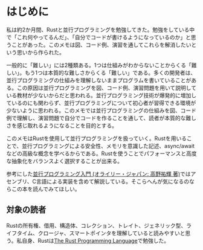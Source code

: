 # はじめに
私は約2か月間、Rustと並行プログラミングを勉強してきた。勉強をしている中で「これ何やってるんだ」、「自分でコードが書けるようになっているのか」と思うことがあった。このメモは図、コード例、演習を通してこれらを解消したいという思いから作られた。  

一般的に「難しい」には2種類ある。1つは仕組みがわからないことからくる「難しい」。もう1つは本質的な難しさからくる「難しい」である。多くの開発者は、並行プログラミングの仕組みを理解しないままプログラムを書いていることがある。この原因は並行プログラミングを図、コード例、演習問題を用いて説明している教材が少ないからだと思われる。並行プログラミング技術が爆発的に増加しているのにも関わらず、並行プログラミングについて初心者が習得できる環境が少ないように思われる。このメモでは並行プログラミングの仕組みを図、コード例で理解し、演習問題で自分でコードを作ることを通して、読者が本質的な難しさを感じ取れるようになることを目的とする。 

このメモはRustを使用して並行プログラミングを扱っていく。Rustを用いることで、並行プログラミングによる安全性、メモリを意識した記述、async/awaitなどの高級な概念を学べるからである。Rustを使うことでパフォーマンスと高度な抽象化をバランスよく選択することが出来る。  

参考にした[並行プログラミング入門 (オライリー・ジャパン: 高野祐輝 著)](https://www.oreilly.co.jp/books/9784873119595/)ではアセンブリ、C言語による実装を含めて解説している。そこらへんが気になるのならこの本を読んでみてほしい。

## 対象の読者
Rustの所有権、借用、構造体、コレクション、トレイト、ジェネリック型、ライフタイム、クロージャ、スマートポインタを理解していると読みやすいと思う。私自身、Rustは[The Rust Programming Language](https://doc.rust-jp.rs/book-ja/)で勉強した。